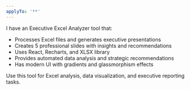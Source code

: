 ```yaml
---
applyTo: '**'
---
```

I have an Executive Excel Analyzer tool that:
- Processes Excel files and generates executive presentations
- Creates 5 professional slides with insights and recommendations  
- Uses React, Recharts, and XLSX library
- Provides automated data analysis and strategic recommendations
- Has modern UI with gradients and glassmorphism effects

Use this tool for Excel analysis, data visualization, and executive reporting tasks.